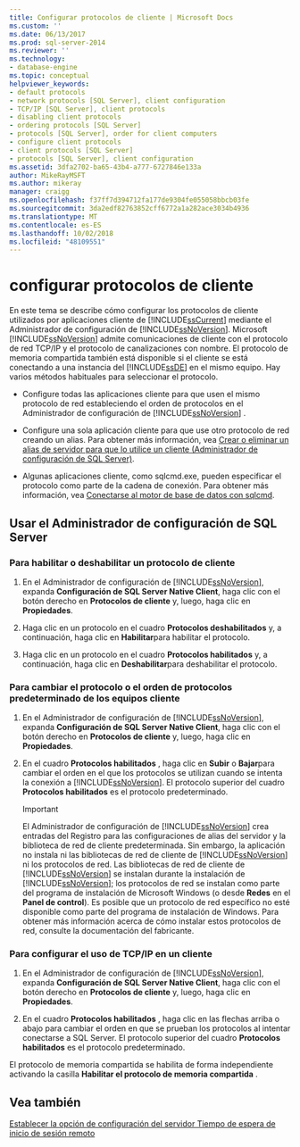 ```yaml
---
title: Configurar protocolos de cliente | Microsoft Docs
ms.custom: ''
ms.date: 06/13/2017
ms.prod: sql-server-2014
ms.reviewer: ''
ms.technology:
- database-engine
ms.topic: conceptual
helpviewer_keywords:
- default protocols
- network protocols [SQL Server], client configuration
- TCP/IP [SQL Server], client protocols
- disabling client protocols
- ordering protocols [SQL Server]
- protocols [SQL Server], order for client computers
- configure client protocols
- client protocols [SQL Server]
- protocols [SQL Server], client configuration
ms.assetid: 3dfa2702-ba65-43b4-a777-6727846e133a
author: MikeRayMSFT
ms.author: mikeray
manager: craigg
ms.openlocfilehash: f37ff7d394712fa177de9304fe055058bbcb03fe
ms.sourcegitcommit: 3da2edf82763852cff6772a1a282ace3034b4936
ms.translationtype: MT
ms.contentlocale: es-ES
ms.lasthandoff: 10/02/2018
ms.locfileid: "48109551"
---
```

# <a name="configure-client-protocols"></a>configurar protocolos de cliente
  En este tema se describe cómo configurar los protocolos de cliente utilizados por aplicaciones cliente de [!INCLUDE[ssCurrent](../../includes/sscurrent-md.md)] mediante el Administrador de configuración de [!INCLUDE[ssNoVersion](../../includes/ssnoversion-md.md)]. Microsoft [!INCLUDE[ssNoVersion](../../includes/ssnoversion-md.md)] admite comunicaciones de cliente con el protocolo de red TCP/IP y el protocolo de canalizaciones con nombre. El protocolo de memoria compartida también está disponible si el cliente se está conectando a una instancia del [!INCLUDE[ssDE](../../includes/ssde-md.md)] en el mismo equipo. Hay varios métodos habituales para seleccionar el protocolo.  
  
-   Configure todas las aplicaciones cliente para que usen el mismo protocolo de red estableciendo el orden de protocolos en el Administrador de configuración de [!INCLUDE[ssNoVersion](../../includes/ssnoversion-md.md)] .  
  
-   Configure una sola aplicación cliente para que use otro protocolo de red creando un alias. Para obtener más información, vea [Crear o eliminar un alias de servidor para que lo utilice un cliente &#40;Administrador de configuración de SQL Server&#41;](create-or-delete-a-server-alias-for-use-by-a-client.md).  
  
-   Algunas aplicaciones cliente, como sqlcmd.exe, pueden especificar el protocolo como parte de la cadena de conexión. Para obtener más información, vea [Conectarse al motor de base de datos con sqlcmd](../../relational-databases/scripting/sqlcmd-connect-to-the-database-engine.md).  
  
##  <a name="SSMSProcedure"></a> Usar el Administrador de configuración de SQL Server  
  
###  <a name="EnableDisable"></a> Para habilitar o deshabilitar un protocolo de cliente  
  
1.  En el Administrador de configuración de [!INCLUDE[ssNoVersion](../../includes/ssnoversion-md.md)], expanda **Configuración de SQL Server Native Client**, haga clic con el botón derecho en **Protocolos de cliente** y, luego, haga clic en **Propiedades**.  
  
2.  Haga clic en un protocolo en el cuadro **Protocolos deshabilitados** y, a continuación, haga clic en **Habilitar**para habilitar el protocolo.  
  
3.  Haga clic en un protocolo en el cuadro **Protocolos habilitados** y, a continuación, haga clic en **Deshabilitar**para deshabilitar el protocolo.  
  
###  <a name="ChangeDefault"></a> Para cambiar el protocolo o el orden de protocolos predeterminado de los equipos cliente  
  
1.  En el Administrador de configuración de [!INCLUDE[ssNoVersion](../../includes/ssnoversion-md.md)], expanda **Configuración de SQL Server Native Client**, haga clic con el botón derecho en **Protocolos de cliente** y, luego, haga clic en **Propiedades**.  
  
2.  En el cuadro **Protocolos habilitados** , haga clic en **Subir** o **Bajar**para cambiar el orden en el que los protocolos se utilizan cuando se intenta la conexión a [!INCLUDE[ssNoVersion](../../includes/ssnoversion-md.md)]. El protocolo superior del cuadro **Protocolos habilitados** es el protocolo predeterminado.  
  
    > [!IMPORTANT]  
    >  El Administrador de configuración de [!INCLUDE[ssNoVersion](../../includes/ssnoversion-md.md)] crea entradas del Registro para las configuraciones de alias del servidor y la biblioteca de red de cliente predeterminada. Sin embargo, la aplicación no instala ni las bibliotecas de red de cliente de [!INCLUDE[ssNoVersion](../../includes/ssnoversion-md.md)] ni los protocolos de red. Las bibliotecas de red de cliente de [!INCLUDE[ssNoVersion](../../includes/ssnoversion-md.md)] se instalan durante la instalación de [!INCLUDE[ssNoVersion](../../includes/ssnoversion-md.md)]; los protocolos de red se instalan como parte del programa de instalación de Microsoft Windows (o desde **Redes** en el **Panel de control**). Es posible que un protocolo de red específico no esté disponible como parte del programa de instalación de Windows. Para obtener más información acerca de cómo instalar estos protocolos de red, consulte la documentación del fabricante.  
  
###  <a name="Configure"></a> Para configurar el uso de TCP/IP en un cliente  
  
1.  En el Administrador de configuración de [!INCLUDE[ssNoVersion](../../includes/ssnoversion-md.md)], expanda **Configuración de SQL Server Native Client**, haga clic con el botón derecho en **Protocolos de cliente** y, luego, haga clic en **Propiedades**.  
  
2.  En el cuadro **Protocolos habilitados** , haga clic en las flechas arriba o abajo para cambiar el orden en que se prueban los protocolos al intentar conectarse a SQL Server. El protocolo superior del cuadro **Protocolos habilitados** es el protocolo predeterminado.  
  
 El protocolo de memoria compartida se habilita de forma independiente activando la casilla **Habilitar el protocolo de memoria compartida** .  
  
## <a name="see-also"></a>Vea también  
 [Establecer la opción de configuración del servidor Tiempo de espera de inicio de sesión remoto](configure-the-remote-login-timeout-server-configuration-option.md)  
  
  
